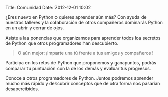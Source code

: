 Title: Comunidad
Date: 2012-12-01 10:02

¿Eres nuevo en Python o quieres aprender aún más? Con ayuda de nuestros
talleres y la colaboración de otros compañeros dominarás Python en un
abrir y cerrar de ojos.

Asiste a las ponencias que organizamos para aprender todos los
secretos de Python que otros programadores han descubierto.

> O aún mejor: ¡Imparte una tú frente a tus amigos y compañeros !

Participa en los retos de Python que proponemos y ganapuntos, podrás comparar tu puntuación con la
de los demás y evaluar tus progresos.

Conoce a otros programadores de Python. Juntos podremos aprender mucho más rápido y descubrir conceptos que de otra forma nos pasarían desapercibidos.

